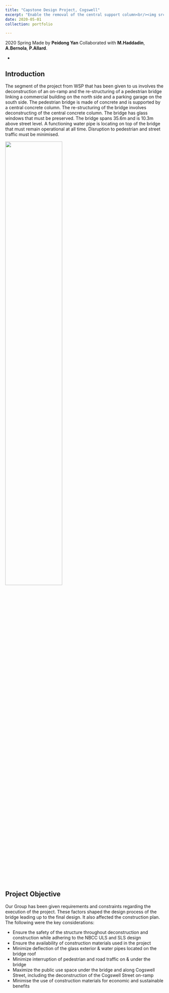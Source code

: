 ```yaml
---
title: "Capstone Design Project, Cogswell"
excerpt: "Enable the removal of the central support column<br/><img src='/LY.github.io/images/dpcover2.png' width='60%' height = '60%'>"
date: 2020-05-01
collection: portfolio

---
```


2020 Spring Made by **Peidong Yan** Collaborated with **M.Haddadin**, **A.Bernola**, **P.Allard**.

-

Introduction
---
The segment of the project from WSP that has been given to us involves the deconstruction of an on-ramp and the re-structuring of a pedestrian bridge linking a commercial building on the north side and a parking garage on the south side. The pedestrian bridge is made of concrete and is supported by a central concrete column. The re-structuring of the bridge involves deconstructing of the central concrete column. The bridge has glass windows that must be preserved. The bridge spans 35.6m and is 10.3m above street level. A functioning water pipe is locating on top of the bridge that must remain operational at all time. Disruption to pedestrian and street traffic must be minimised.  

<img src='/LY.github.io/images/dpcover2.png' width='60%' height = '60%'>

Project Objective
---
Our Group has been given requirements and constraints regarding the execution of the project. These factors shaped the design process of the bridge leading up to the final design. It also affected the construction plan. The following were the key considerations: 

*	Ensure the safety of the structure throughout deconstruction and construction while adhering to the NBCC ULS and SLS design
*	Ensure the availability of construction materials used in the project
*	Minimize deflection of the glass exterior & water pipes located on the bridge roof
*	Minimize interruption of pedestrian and road traffic on & under the bridge
*	Maximize the public use space under the bridge and along Cogswell Street, including the deconstruction of the Cogswell Street on-ramp
*	Minimise the use of construction materials for economic and sustainable benefits
